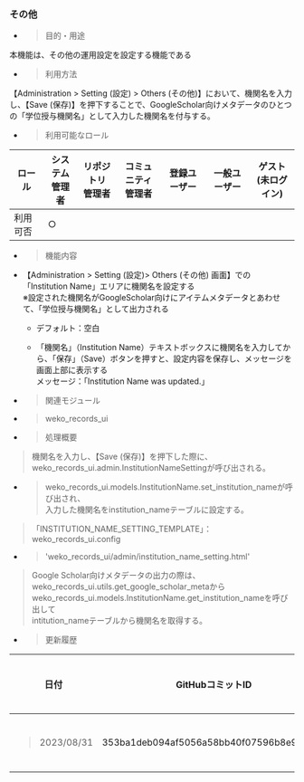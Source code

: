 ### その他

  - > 目的・用途

本機能は、その他の運用設定を設定する機能である

  - > 利用方法

【Administration \> Setting (設定) \> Others (その他)】において、機関名を入力し、【Save (保存)】を押下することで、GoogleScholar向けメタデータのひとつの「学位授与機関名」として入力した機関名を付与する。

  - > 利用可能なロール

<table>
<thead>
<tr class="header">
<th>ロール</th>
<th>システム<br />
管理者</th>
<th>リポジトリ<br />
管理者</th>
<th>コミュニティ<br />
管理者</th>
<th>登録ユーザー</th>
<th>一般ユーザー</th>
<th>ゲスト<br />
(未ログイン)</th>
</tr>
</thead>
<tbody>
<tr class="odd">
<td>利用可否</td>
<td>○</td>
<td></td>
<td></td>
<td></td>
<td></td>
<td></td>
</tr>
</tbody>
</table>

  - > 機能内容

<!-- end list -->

  - 【Administration \> Setting (設定)\> Others (その他) 画面】での「Institution Name」エリアに機関名を設定する  
    ※設定された機関名がGoogleScholar向けにアイテムメタデータとあわせて、「学位授与機関名」として出力される
    
      - デフォルト：空白
    
      - 「機関名」（Institution Name）テキストボックスに機関名を入力してから、「保存」（Save）ボタンを押すと、設定内容を保存し、メッセージを画面上部に表示する  
        メッセージ：「Institution Name was updated.」

<!-- end list -->

  - > 関連モジュール

<!-- end list -->

  - > weko\_records\_ui

<!-- end list -->

  - > 処理概要

> 機関名を入力し、【Save (保存)】を押下した際に、weko\_records\_ui.admin.InstitutionNameSettingが呼び出される。

  - > weko\_records\_ui.models.InstitutionName.set\_institution\_nameが呼び出され、  
    > 入力した機関名をinstitution\_nameテーブルに設定する。

> 「INSTITUTION\_NAME\_SETTING\_TEMPLATE」：weko\_records\_ui.config

  - > 'weko\_records\_ui/admin/institution\_name\_setting.html'

> Google Scholar向けメタデータの出力の際は、weko\_records\_ui.utils.get\_google\_scholar\_metaからweko\_records\_ui.models.InstitutionName.get\_institution\_nameを呼び出して  
> intitution\_nameテーブルから機関名を取得する。

  - > 更新履歴

<table>
<thead>
<tr class="header">
<th>日付</th>
<th>GitHubコミットID</th>
<th>更新内容</th>
</tr>
</thead>
<tbody>
<tr class="odd">
<td><blockquote>
<p>2023/08/31</p>
</blockquote></td>
<td>353ba1deb094af5056a58bb40f07596b8e95a562</td>
<td>初版作成</td>
</tr>
</tbody>
</table>
